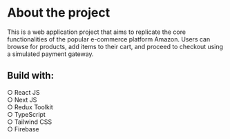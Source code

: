 # About the project

This is a web application project that aims to replicate the core functionalities of the popular e-commerce platform Amazon. Users can browse for products, add items to their cart, and proceed to checkout using a simulated payment gateway.

## Build with:

○ React JS \
○ Next JS \
○ Redux Toolkit \
○ TypeScript \
○ Tailwind CSS \
○ Firebase
